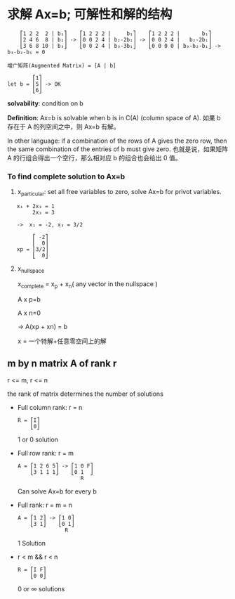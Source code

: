 # 求解 Ax=b; 可解性和解的结构


```
    ⎡1 2 2  2 | b₁⎤    ⎡1 2 2 2 |     b₁⎤    ⎡1 2 2 2 |       b₁⎤
    ⎢2 4 6  8 | b₂⎥ -> ⎢0 0 2 4 | b₂-2b₁⎥ -> ⎢0 0 2 4 |   b₂-2b₁⎥
    ⎣3 6 8 10 | b₃⎦    ⎣0 0 2 4 | b₃-3b₁⎦    ⎣0 0 0 0 | b₃-b₂-b₁⎦ -> b₃-b₂-b₁ = 0

增广矩阵(Augmented Matrix) = [A | b]
```
```
        ⎡1⎤
let b = ⎢5⎥ -> OK
        ⎣6⎦
```        

**solvability**: condition on b

**Definition**: Ax=b is solvable when b is in C(A) (column space of A). 如果 b 存在于 A 的列空间之中，则 Ax=b 有解。

In other language: if a combination of the rows of A gives the zero row, then the same combination of the entries of b must give zero. 也就是说，如果矩阵 A 的行组合得出一个空行，那么相对应 b 的组合也会给出 0 值。

### To find complete solution to Ax=b

1. x<sub>particular</sub>: set all free variables to zero, solve Ax=b for privot variables.

```
   x₁ + 2x₃ = 1
        2x₃ = 3

   ->  x₁ = -2, x₃ = 3/2

        ⎡ -2⎤
        ⎢  0⎥
   x𝗉 = ⎢3/2⎥
        ⎣  0⎦
```

2. x<sub>nullspace</sub>

    x<sub>complete</sub> = x<sub>𝗉</sub> + x<sub>𝗇</sub>( any vector in the nullspace )

    A x 𝗉=b

    A x 𝗇=0

    -> A(x𝗉 + x𝗇) = b

    x = 一个特解+任意零空间上的解

## m by n matrix A of rank r

r <= m, r <= n

the rank of matrix determines the number of solutions

- Full column rank: r = n

    ```
    R = ⎡I⎤
        ⎣0⎦
    ```


    1 or 0 solution

- Full row rank: r = m

    ```
    A = ⎡1 2 6 5⎤ -> ⎡1 0 F⎤
        ⎣3 1 1 1⎦    ⎣0 1  ⎦
                        R
    ```
    Can solve Ax=b for every b

- Full rank: r = m = n

    ```
    A = ⎡1 2⎤ -> ⎡1 0⎤
        ⎣3 1⎦    ⎣0 1⎦
                   R
    ```
    1 Solution

- r < m && r < n

    ```
    R = ⎡I F⎤
        ⎣0 0⎦
    ```

    0 or ∞ solutions
